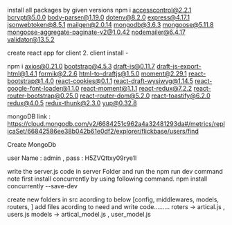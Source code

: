 install all packages by given versions
npm i accesscontrol@2.2.1 bcrypt@5.0.0 body-parser@1.19.0 dotenv@8.2.0 express@4.17.1 jsonwebtoken@8.5.1 mailgen@2.0.14 mongodb@3.6.3 mongoose@5.11.8 mongoose-aggregate-paginate-v2@1.0.42 nodemailer@6.4.17 validator@13.5.2

create react app for client 2. client install -

npm i axios@0.21.0 bootstrap@4.5.3 draft-js@0.11.7 draft-js-export-html@1.4.1 formik@2.2.6 html-to-draftjs@1.5.0 moment@2.29.1 react-bootstrap@1.4.0 react-cookies@0.1.1 react-draft-wysiwyg@1.14.5 react-google-font-loader@1.1.0 react-moment@1.1.1 react-redux@7.2.2 react-router-bootstrap@0.25.0 react-router-dom@5.2.0 react-toastify@6.2.0 redux@4.0.5 redux-thunk@2.3.0 yup@0.32.8

mongoDB link : https://cloud.mongodb.com/v2/6684251c962a4a32481293da#/metrics/replicaSet/66842586ee38b042b61e0df2/explorer/flickbase/users/find

Create MongoDb

user Name : admin , pass : H5ZVQttxy09rye1l

write the server.js code in server Folder and run the npm run dev command
note first install concurrently by using following command.
npm install concurrently --save-dev

create new folders in src acording to below [config, middlewares, models, routers, ]
add files acording to need and write code.........
roters -> artical.js , users.js
models -> artical_model.js , user_model.js
